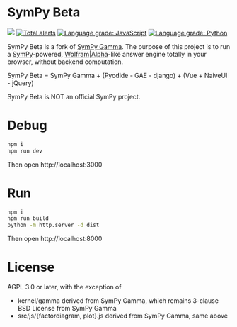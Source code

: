 # SymPy Beta
![](https://img.shields.io/github/license/eagleoflqj/sympy_beta)
[![Total alerts](https://img.shields.io/lgtm/alerts/g/eagleoflqj/sympy_beta.svg?logo=lgtm&logoWidth=18)](https://lgtm.com/projects/g/eagleoflqj/sympy_beta/alerts/)
[![Language grade: JavaScript](https://img.shields.io/lgtm/grade/javascript/g/eagleoflqj/sympy_beta.svg?logo=lgtm&logoWidth=18)](https://lgtm.com/projects/g/eagleoflqj/sympy_beta/context:javascript)
[![Language grade: Python](https://img.shields.io/lgtm/grade/python/g/eagleoflqj/sympy_beta.svg?logo=lgtm&logoWidth=18)](https://lgtm.com/projects/g/eagleoflqj/sympy_beta/context:python)

SymPy Beta is a fork of [SymPy Gamma](https://github.com/sympy/sympy_gamma). The purpose of this project is to run a [SymPy](https://github.com/sympy/sympy)-powered, [Wolfram|Alpha](https://www.wolframalpha.com)-like answer engine totally in your browser, without backend computation.

SymPy Beta = SymPy Gamma + (Pyodide - GAE - django) + (Vue + NaiveUI - jQuery)

SymPy Beta is NOT an official SymPy project.
# Debug
```sh
npm i
npm run dev
```
Then open http://localhost:3000
# Run
```sh
npm i
npm run build
python -m http.server -d dist
```
Then open http://localhost:8000
# License
AGPL 3.0 or later, with the exception of
* kernel/gamma derived from SymPy Gamma, which remains 3-clause BSD License from SymPy Gamma
* src/js/{factordiagram, plot}.js derived from SymPy Gamma, same above
